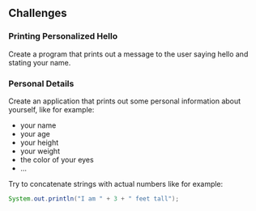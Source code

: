 ## Challenges

### Printing Personalized Hello

Create a program that prints out a message to the user saying hello and stating your name.

### Personal Details

Create an application that prints out some personal information about yourself, like for example:
* your name
* your age
* your height
* your weight
* the color of your eyes
* ...

Try to concatenate strings with actual numbers like for example:
```java
System.out.println("I am " + 3 + " feet tall");
```
